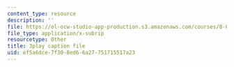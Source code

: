 ```yaml
---
content_type: resource
description: ''
file: https://ol-ocw-studio-app-production.s3.amazonaws.com/courses/8-04-quantum-physics-i-spring-2016/ef5a6dce7f308ed66a27751715517a23_5u-9lFhCl5w.srt
file_type: application/x-subrip
resourcetype: Other
title: 3play caption file
uid: ef5a6dce-7f30-8ed6-6a27-751715517a23
---
```

